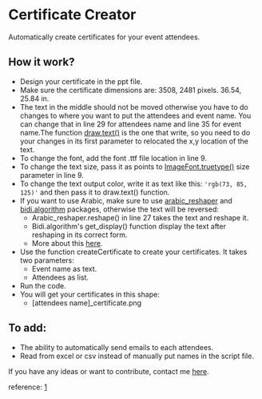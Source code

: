 # Certificate Creator

Automatically create certificates for your event attendees.

## How it work?

- Design your certificate in the ppt file.
- Make sure the certificate dimensions are: 3508, 2481 pixels. 36.54, 25.84 in.
- The text in the middle should not be moved otherwise you have to do changes to where you want to put the attendees and event name. You can change that in line 29 for attendees name and line 35 for event name.The function [draw.text()](https://pillow.readthedocs.io/en/3.1.x/reference/ImageDraw.html) is the one that write, so you need to do your changes in its first parameter to relocated the x,y location of the text.
- To change the font, add the font .ttf file location in line 9.
- To change the text size, pass it as points to [ImageFont.truetype()](https://pillow.readthedocs.io/en/3.0.x/reference/ImageFont.html) size parameter in line 9.
- To change the text output color, write it as text like this: `'rgb(73, 85, 125)'` and then pass it to draw.text() function.
- If you want to use Arabic, make sure to use [arabic_reshaper](https://github.com/mpcabd/python-arabic-reshaper) and [bidi.algorithm](https://pypi.org/project/python-bidi/) packages, otherwise the text will be reversed:
    - Arabic_reshaper.reshape() in line 27 takes the text and reshape it.
    - Bidi.algorithm's get_display() function display the text after reshaping in its correct form.
    - More about this [here](https://gist.github.com/amrza/04658c71ac02d82580855f89b9b3dff4).
- Use the function createCertificate to create your certificates. It takes two parameters:
    - Event name as text.
    - Attendees as list.
- Run the code.
- You will get your certificates in this shape:
    - [attendees name]_certificate.png


## To add:
- The ability to automatically send emails to each attendees.
- Read from excel or csv instead of manually put names in the script file.


If you have any ideas or want to contribute, contact me [here](http://www.alioh.com/).

reference: [1](https://haptik.ai/tech/putting-text-on-image-using-python/)